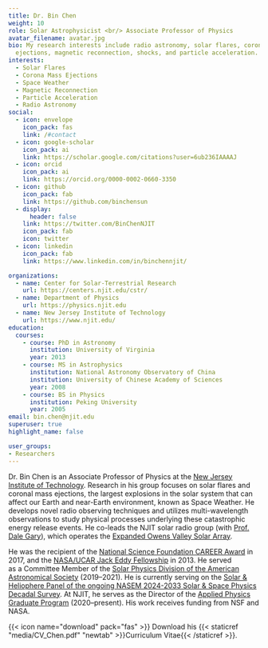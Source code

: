 ```yaml
---
title: Dr. Bin Chen
weight: 10
role: Solar Astrophysicist <br/> Associate Professor of Physics
avatar_filename: avatar.jpg
bio: My research interests include radio astronomy, solar flares, coronal mass
  ejections, magnetic reconnection, shocks, and particle acceleration.
interests:
  - Solar Flares
  - Corona Mass Ejections
  - Space Weather
  - Magnetic Reconnection
  - Particle Acceleration
  - Radio Astronomy
social:
  - icon: envelope
    icon_pack: fas
    link: /#contact
  - icon: google-scholar 
    icon_pack: ai
    link: https://scholar.google.com/citations?user=6ub236IAAAAJ
  - icon: orcid 
    icon_pack: ai
    link: https://orcid.org/0000-0002-0660-3350 
  - icon: github
    icon_pack: fab
    link: https://github.com/binchensun
  - display:
      header: false
    link: https://twitter.com/BinChenNJIT
    icon_pack: fab
    icon: twitter
  - icon: linkedin
    icon_pack: fab
    link: https://www.linkedin.com/in/binchennjit/ 

organizations:
  - name: Center for Solar-Terrestrial Research
    url: https://centers.njit.edu/cstr/
  - name: Department of Physics
    url: https://physics.njit.edu
  - name: New Jersey Institute of Technology
    url: https://www.njit.edu/
education:
  courses:
    - course: PhD in Astronomy
      institution: University of Virginia
      year: 2013
    - course: MS in Astrophysics
      institution: National Astronomy Observatory of China
      institution: University of Chinese Academy of Sciences
      year: 2008
    - course: BS in Physics
      institution: Peking University
      year: 2005
email: bin.chen@njit.edu
superuser: true
highlight_name: false

user_groups:
- Researchers
---
```

<!--Dr. Bin Chen is an Associate Professor in the [Department of Physics](http://physics.njit.edu/) and the [Center for Solar-Terrestrial Research](https://centers.njit.edu/cstr/) at the [New Jersey Institute of Technology](http://www.njit.edu/). His research focuses on solar flares and coronal mass ejections, the largest explosions in the solar system that can affect our Earth and near-Earth environment, known as Space Weather. He develops novel radio observing techniques to study physical processes underlying the flare energy release include magnetic reconnection and particle acceleration. He utilize observations from state-of-the-art radio telescopes, including [Expanded Owens Valley Solar Array](http://ovsa.njit.edu/), [Karl G. Jansky Very Large Array](https://science.nrao.edu/facilities/vla), and [Atacama Large (sub)Millimeter Array](https://www.almaobservatory.org/en/home/), and multiple NASA space telescopes including [SDO](https://sdo.gsfc.nasa.gov/), [RHESSI](https://hesperia.gsfc.nasa.gov/rhessi3/), [Hinode](https://www.nasa.gov/mission_pages/hinode/mission.html), and [Parker Solar Probe](http://parkersolarprobe.jhuapl.edu).-->

Dr. Bin Chen is an Associate Professor of Physics at the [New Jersey Institute of Technology](http://www.njit.edu/). Research in his group focuses on solar flares and coronal mass ejections, the largest explosions in the solar system that can affect our Earth and near-Earth environment, known as Space Weather. He develops novel radio observing techniques and utilizes multi-wavelength observations to study physical processes underlying these catastrophic energy release events. He co-leads the NJIT solar radio group (with [Prof. Dale Gary](https://web.njit.edu/~gary/)), which operates the [Expanded Owens Valley Solar Array](http://ovsa.njit.edu/).

<!--He utilize observations from state-of-the-art radio telescopes, including [Expanded Owens Valley Solar Array](http://ovsa.njit.edu/), [Karl G. Jansky Very Large Array](https://science.nrao.edu/facilities/vla), and [Atacama Large (sub)Millimeter Array](https://www.almaobservatory.org/en/home/), and multiple NASA space telescopes including [SDO](https://sdo.gsfc.nasa.gov/), [RHESSI](https://hesperia.gsfc.nasa.gov/rhessi3/), [Hinode](https://www.nasa.gov/mission_pages/hinode/mission.html), and [Parker Solar Probe](http://parkersolarprobe.jhuapl.edu).-->

He was the recipient of the [National Science Foundation CAREER Award](https://en.wikipedia.org/wiki/National_Science_Foundation_CAREER_Awards) in 2017, and the [NASA/UCAR Jack Eddy Fellowship](https://cpaess.ucar.edu/heliophysics/jack-eddy) in 2013. He served as a Committee Member of the [Solar Physics Division of the American Astronomical Society](https://spd.aas.org/) (2019–2021). He is currently serving on the [Solar & Heliophere Panel of the ongoing NASEM 2024-2033 Solar & Space Physics Decadal Survey](https://www.nationalacademies.org/our-work/decadal-survey-for-solar-and-space-physics-heliophysics-2024-2033-panel-on-the-physics-of-the-sun-and-heliosphere). At NJIT, he serves as the Director of the [Applied Physics Graduate Program](https://physics.njit.edu/academics/graduate) (2020–present). His work receives funding from NSF and NASA. 

{{< icon name="download" pack="fas" >}} Download his {{< staticref "media/CV_Chen.pdf" "newtab" >}}Curriculum Vitae{{< /staticref >}}.

<!--**New**: We welcome applications to an [open postdoc position](news/postdoc_2021/) in our group.-->
